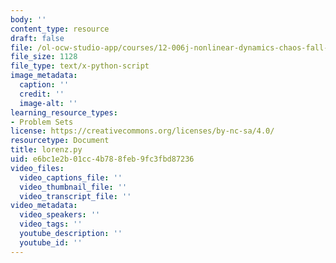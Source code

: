```yaml
---
body: ''
content_type: resource
draft: false
file: /ol-ocw-studio-app/courses/12-006j-nonlinear-dynamics-chaos-fall-2022/lorenz.py
file_size: 1128
file_type: text/x-python-script
image_metadata:
  caption: ''
  credit: ''
  image-alt: ''
learning_resource_types:
- Problem Sets
license: https://creativecommons.org/licenses/by-nc-sa/4.0/
resourcetype: Document
title: lorenz.py
uid: e6bc1e2b-01cc-4b78-8feb-9fc3fbd87236
video_files:
  video_captions_file: ''
  video_thumbnail_file: ''
  video_transcript_file: ''
video_metadata:
  video_speakers: ''
  video_tags: ''
  youtube_description: ''
  youtube_id: ''
---
```


